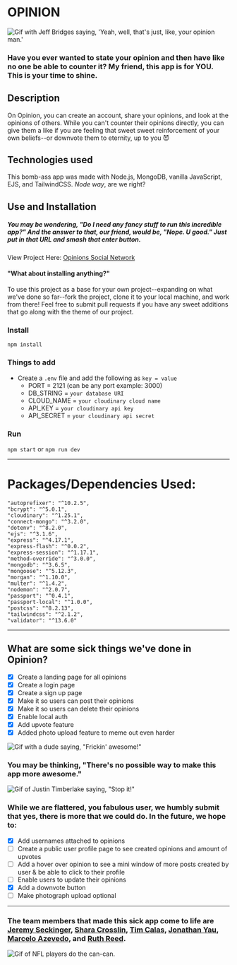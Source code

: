 # OPINION
![Gif with Jeff Bridges saying, 'Yeah, well, that's just, like, your opinion man.'](https://media.giphy.com/media/MPuTZQqOmYKPK/giphy.gif)

### Have you ever wanted to state your opinion and then have like no one be able to counter it? My friend, this app is for YOU. This is your time to shine. 


## Description

On Opinion, you can create an account, share your opinions, and look at the opinions of others. While you can't counter their opinions directly, you can give them a like if you are feeling that sweet sweet reinforcement of your own beliefs--or downvote them to eternity, up to you 😈



## Technologies used

This bomb-ass app was made with Node.js, MongoDB, vanilla JavaScript, EJS, and TailwindCSS. _Node way_, are we right?

## Use and Installation

##### You may be wondering, "Do I need any fancy stuff to run this incredible app?" And the answer to that, our friend, would be, "Nope. U good." Just put in that URL and smash that enter button.

View Project Here: [Opinions Social Network](https://opinions-social-network.herokuapp.com/)


#### "What about installing anything?" 

To use this project as a base for your own project--expanding on what we've done so far--fork the project, clone it to your local machine, and work from there! Feel free to submit pull requests if you have any sweet additions that go along with the theme of our project. 

### Install

`npm install`

### Things to add

- Create a `.env` file and add the following as `key = value`
  - PORT = 2121 (can be any port example: 3000)
  - DB_STRING = `your database URI`
  - CLOUD_NAME = `your cloudinary cloud name`
  - API_KEY = `your cloudinary api key`
  - API_SECRET = `your cloudinary api secret`

### Run

`npm start`
or 
`npm run dev`

---

# Packages/Dependencies Used:

    "autoprefixer": "^10.2.5",
    "bcrypt": "^5.0.1",
    "cloudinary": "^1.25.1",
    "connect-mongo": "^3.2.0",
    "dotenv": "^8.2.0",
    "ejs": "^3.1.6",
    "express": "^4.17.1",
    "express-flash": "^0.0.2",
    "express-session": "^1.17.1",
    "method-override": "^3.0.0",
    "mongodb": "^3.6.5",
    "mongoose": "^5.12.3",
    "morgan": "^1.10.0",
    "multer": "^1.4.2",
    "nodemon": "^2.0.7",
    "passport": "^0.4.1",
    "passport-local": "^1.0.0",
    "postcss": "^8.2.13",
    "tailwindcss": "^2.1.2",
    "validator": "^13.6.0"

---


## What are some sick things we've done in Opinion? 
- [x] Create a landing page for all opinions
- [x] Create a login page 
- [x] Create a sign up page
- [x] Make it so users can post their opinions
- [x] Make it so users can delete their opinions
- [x] Enable local auth
- [x] Add upvote feature
- [x] Added photo upload feature to meme out even harder

![Gif with a dude saying, "Frickin' awesome!"](https://media.giphy.com/media/xTiTnBMEz7zAKs57LG/giphy.gif)


### You may be thinking, "There's no possible way to make this app more awesome." 

![Gif of Justin Timberlake saying, "Stop it!"](https://media.giphy.com/media/oFeUVZfiuim9G/giphy.gif)

### While we are flattered, you fabulous user, we humbly submit that yes, there is more that we could do. In the future, we hope to:

- [x] Add usernames attached to opinions
- [ ] Create a public user profile page to see created opinions and amount of upvotes
- [ ] Add a hover over opinion to see a mini window of more posts created by user & be able to click to their profile
- [ ] Enable users to update their opinions
- [x] Add a downvote button 
- [ ] Make photograph upload optional

---

### The team members that made this sick app come to life are [Jeremy Seckinger](https://github.com/JeremySeckinger), [Shara Crosslin](https://github.com/citizen-snipz), [Tim Calas](https://github.com/tinytorches), [Jonathan Yau](https://github.com/Jonathankyau), [Marcelo Azevedo](https://github.com/celoazevedo), and [Ruth Reed](https://github.com/helloitsrufio). 

![Gif of NFL players do the can-can.](https://i.giphy.com/media/l3mZjdRvlqk4LB0A0/giphy.webp)
